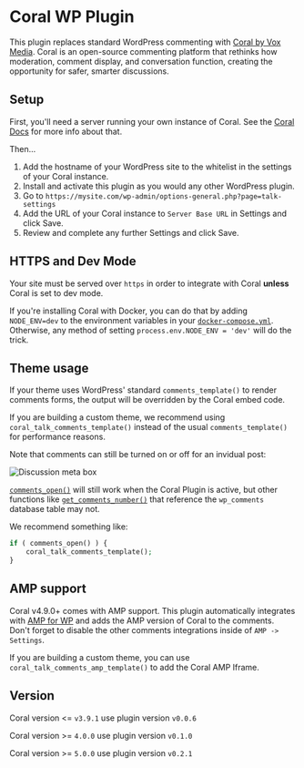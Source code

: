 # Coral WP Plugin

This plugin replaces standard WordPress commenting with [Coral by Vox Media](https://coralproject.net). Coral is an open-source commenting platform that rethinks how moderation, comment display, and conversation function, creating the opportunity for safer, smarter discussions.

## Setup

First, you'll need a server running your own instance of Coral. See the [Coral Docs](https://docs.coralproject.net/) for more info about that.

Then...

1. Add the hostname of your WordPress site to the whitelist in the settings of your Coral instance.
1. Install and activate this plugin as you would any other WordPress plugin.
1. Go to `https://mysite.com/wp-admin/options-general.php?page=talk-settings`
1. Add the URL of your Coral instance to `Server Base URL` in Settings and click Save.
1. Review and complete any further Settings and click Save.

## HTTPS and Dev Mode

Your site must be served over `https` in order to integrate with Coral **unless** Coral is set to dev mode.

If you're installing Coral with Docker, you can do that by adding `NODE_ENV=dev` to the environment variables in your [`docker-compose.yml`](https://docs.coralproject.net/talk/installation-from-docker/). Otherwise, any method of setting `process.env.NODE_ENV = 'dev'` will do the trick.

## Theme usage

If your theme uses WordPress' standard `comments_template()` to render comments forms, the output will be overridden by the Coral embed code.

If you are building a custom theme, we recommend using `coral_talk_comments_template()` instead of the usual `comments_template()` for performance reasons.

Note that comments can still be turned on or off for an invidual post:

![Discussion meta box](lib/img/discussion-meta-box.png)

[`comments_open()`](https://codex.wordpress.org/Function_Reference/comments_open) will still work when the Coral Plugin is active, but other functions like [`get_comments_number()`](https://codex.wordpress.org/Template_Tags/get_comments_number) that reference the `wp_comments` database table may not.

We recommend something like:

```php
if ( comments_open() ) {
	coral_talk_comments_template();
}
```

## AMP support

Coral v4.9.0+ comes with AMP support. This plugin automatically integrates with [AMP for WP](https://wordpress.org/plugins/accelerated-mobile-pages/) and adds the AMP version of Coral to the comments. Don't forget to disable the other comments integrations inside of `AMP -> Settings`.

If you are building a custom theme, you can use `coral_talk_comments_amp_template()` to add the Coral AMP Iframe.

## Version

Coral version <= `v3.9.1` use plugin version `v0.0.6`

Coral version >= `4.0.0` use plugin version `v0.1.0`

Coral version >= `5.0.0` use plugin version `v0.2.1`
